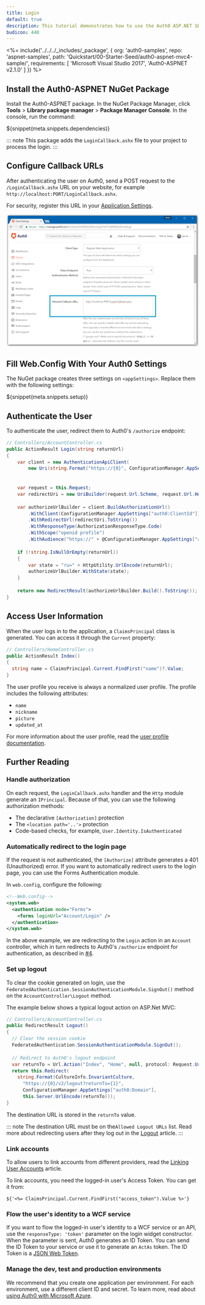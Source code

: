 ```yaml
---
title: Login
default: true
description: This tutorial demonstrates how to use the Auth0 ASP.NET SDK to add authentication and authorization to your web app
budicon: 448
---
```


<%= include('../../../_includes/_package', {
  org: 'auth0-samples',
  repo: 'aspnet-samples',
  path: 'Quickstart/00-Starter-Seed/auth0-aspnet-mvc4-sample/',
  requirements: [
    'Microsoft Visual Studio 2017',
    'Auth0-ASPNET v2.1.0'
  ]
}) %>

## Install the Auth0-ASPNET NuGet Package

Install the Auth0-ASPNET package. In the NuGet Package Manager, click **Tools** > **Library package manager** > **Package Manager Console**. In the console, run the command: 

${snippet(meta.snippets.dependencies)}

::: note
This package adds the `LoginCallback.ashx` file to your project to process the login. 
:::

## Configure Callback URLs

After authenticating the user on Auth0, send a POST request to the `/LoginCallback.ashx` URL on your website, for example `http://localhost:PORT/LoginCallback.ashx`. 

For security, register this URL in your [Application Settings](${manage_url}/#/applications/${account.clientId}/settings).

![Callback URLs](/media/articles/server-platforms/aspnet/callback_url.png)

## Fill Web.Config With Your Auth0 Settings

The NuGet package creates three settings on `<appSettings>`. Replace them with the following settings:

${snippet(meta.snippets.setup)}

## Authenticate the User

To authenticate the user, redirect them to Auth0's `/authorize` endpoint:

```c#
// Controllers/AccountController.cs
public ActionResult Login(string returnUrl)
{
    var client = new AuthenticationApiClient(
        new Uri(string.Format("https://{0}", ConfigurationManager.AppSettings["auth0:Domain"])));


    var request = this.Request;
    var redirectUri = new UriBuilder(request.Url.Scheme, request.Url.Host, this.Request.Url.IsDefaultPort ? -1 : request.Url.Port, "LoginCallback.ashx");

    var authorizeUrlBuilder = client.BuildAuthorizationUrl()
        .WithClient(ConfigurationManager.AppSettings["auth0:ClientId"])
        .WithRedirectUrl(redirectUri.ToString())
        .WithResponseType(AuthorizationResponseType.Code)
        .WithScope("openid profile")
        .WithAudience("https://" + @ConfigurationManager.AppSettings["auth0:Domain"] + "/userinfo");

    if (!string.IsNullOrEmpty(returnUrl))
    {
        var state = "ru=" + HttpUtility.UrlEncode(returnUrl);
        authorizeUrlBuilder.WithState(state);
    }

    return new RedirectResult(authorizeUrlBuilder.Build().ToString());
}
```

## Access User Information

When the user logs in to the application, a `ClaimsPrincipal` class is generated. You can access it through the `Current` property:

```cs
// Controllers/HomeController.cs
public ActionResult Index()
{
  string name = ClaimsPrincipal.Current.FindFirst("name")?.Value;
}
```

The user profile you receive is always a normalized user profile. The profile includes the following attributes:
* `name`
* `nickname`
* `picture`
* `updated_at`

For more information about the user profile, read the [user profile documentation](/user-profile).

## Further Reading

### Handle authorization

On each request, the `LoginCallback.ashx` handler and the `Http` module generate an `IPrincipal`. Because of that, you can use the following authorization methods: 
* The declarative `[Authorization]` protection
* The `<location path='..'>` protection
* Code-based checks, for example, `User.Identity.IsAuthenticated`

### Automatically redirect to the login page

If the request is not authenticated, the `[Authorize]` attribute generates a 401 (Unauthorized) error. If you want to automatically redirect users to the login page, you can use the Forms Authentication module. 

In `web.config`, configure the following:

```xml
<!--Web.config-->
<system.web>
  <authentication mode="Forms">
    <forms loginUrl="Account/Login" />
  </authentication>
</system.web>
```

In the above example, we are redirecting to the `Login` action in an `Account` controller, which in turn redirects to Auth0's `/authorize` endpoint for authentication, as described in [#4](#4-authenticating-the-user).

### Set up logout

To clear the cookie generated on login, use the `FederatedAuthentication.SessionAuthenticationModule.SignOut()` method on the `AccountController\Logout` method.

The example below shows a typical logout action on ASP.Net MVC:

```cs
// Controllers/AccountController.cs
public RedirectResult Logout()
{
  // Clear the session cookie
  FederatedAuthentication.SessionAuthenticationModule.SignOut();

  // Redirect to Auth0's logout endpoint
  var returnTo = Url.Action("Index", "Home", null, protocol: Request.Url.Scheme );
  return this.Redirect(
    string.Format(CultureInfo.InvariantCulture,
      "https://{0}/v2/logout?returnTo={1}",
      ConfigurationManager.AppSettings["auth0:Domain"],
      this.Server.UrlEncode(returnTo)));
}
```

The destination URL is stored in the `returnTo` value. 

::: note 
The destination URL must be on the`Allowed Logout URLs` list. Read more about redirecting users after they log out in the [Logout](/logout#redirecting-users-after-logout) article.
:::

### Link accounts

To allow users to link accounts from different providers, read the [Linking User Accounts](/link-accounts) article.

To link accounts, you need the logged-in user's Access Token. You can get it from:

```
${'<%= ClaimsPrincipal.Current.FindFirst("access_token").Value %>'}
```

### Flow the user's identity to a WCF service

If you want to flow the logged-in user's identity to a WCF service or an API, use the `responseType: 'token'` parameter on the login widget constructor. When the parameter is sent, Auth0 generates an ID Token. You can send the ID Token to your service or use it to generate an `ActAs` token. The ID Token is a [JSON Web Token](http://tools.ietf.org/html/draft-ietf-oauth-json-web-token-06).

### Manage the dev, test and production environments

We recommend that you create one application per environment. For each environment, use a different client ID and secret. To learn more, read about [using Auth0 with Microsoft Azure](/azure-tutorial).
